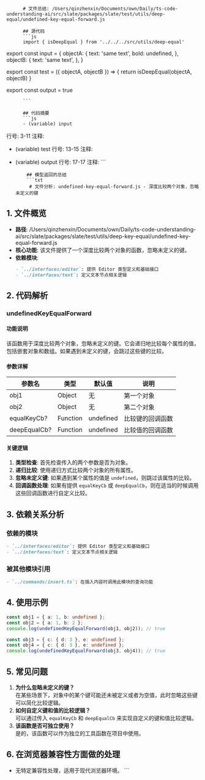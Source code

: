 
          # 文件总结: /Users/qinzhenxin/Documents/own/Daily/ts-code-understanding-ai/src/slate/packages/slate/test/utils/deep-equal/undefined-key-equal-forward.js

          ## 源代码
          ```js
          import { isDeepEqual } from '../../../src/utils/deep-equal'

export const input = {
  objectA: {
    text: 'same text',
    bold: undefined,
  },
  objectB: {
    text: 'same text',
  },
}

export const test = ({ objectA, objectB }) => {
  return isDeepEqual(objectA, objectB)
}

export const output = true

          ```

          ## 代码摘要
          ```js
          - (variable) input
  行号: 3-11
  注释: 

- (variable) test
  行号: 13-15
  注释: 

- (variable) output
  行号: 17-17
  注释: 
          ```

          ## 模型返回的总结
          ```txt
           # 文件分析: undefined-key-equal-forward.js - 深度比较两个对象，忽略未定义的键

## 1. 文件概览
- **路径**: /Users/qinzhenxin/Documents/own/Daily/ts-code-understanding-ai/src/slate/packages/slate/test/utils/deep-key-equal/undefined-key-equal-forward.js
- **核心功能**: 该文件提供了一个深度比较两个对象的函数，忽略未定义的键。
- **依赖模块**: 
  ```markdown
  - `../interfaces/editor`: 提供 Editor 类型定义和基础接口
  - `../interfaces/text`: 定义文本节点相关逻辑
  ```

## 2. 代码解析
### undefinedKeyEqualForward
#### 功能说明
该函数用于深度比较两个对象，忽略未定义的键。它会递归地比较每个属性的值，包括嵌套对象和数组。如果遇到未定义的键，会跳过这些键的比较。

#### 参数详解
| 参数名 | 类型 | 默认值 | 说明 |
|--------|------|--------|------|
| obj1 | Object | 无 | 第一个对象 |
| obj2 | Object | 无 | 第二个对象 |
| equalKeyCb? | Function | undefined | 比较键的回调函数 |
| deepEqualCb? | Function | undefined | 比较值的回调函数 |

#### 关键逻辑
1. **类型检查**: 首先检查传入的两个参数是否为对象。
2. **递归比较**: 使用递归方式比较两个对象的所有属性。
3. **忽略未定义键**: 如果遇到某个属性的值是 `undefined`，则跳过该属性的比较。
4. **回调函数处理**: 如果有提供 `equalKeyCb` 或 `deepEqualCb`，则在适当的时候调用这些回调函数进行自定义比较。

## 3. 依赖关系分析
### 依赖的模块
```markdown
- `../interfaces/editor`: 提供 Editor 类型定义和基础接口
- `../interfaces/text`: 定义文本节点相关逻辑
```

### 被其他模块引用
```markdown
- `../commands/insert.ts`: 在插入内容时调用此模块的查询功能
```

## 4. 使用示例
```typescript
const obj1 = { a: 1, b: undefined };
const obj2 = { a: 1, b: 2 };
console.log(undefinedKeyEqualForward(obj1, obj2)); // true

const obj3 = { c: { d: 3 }, e: undefined };
const obj4 = { c: { d: 3 }, e: undefined };
console.log(undefinedKeyEqualForward(obj3, obj4)); // true
```

## 5. 常见问题
1. **为什么忽略未定义的键？**  
   在某些场景下，对象中的某个键可能还未被定义或者为空值，此时忽略这些键可以简化比较逻辑。
2. **如何自定义键和值的比较逻辑？**  
   可以通过传入 `equalKeyCb` 和 `deepEqualCb` 来实现自定义的键和值比较逻辑。
3. **该函数是否可独立使用？**  
   是的，该函数可以作为独立的工具函数在项目中使用。

## 6. 在浏览器兼容性方面做的处理
- 无特定兼容性处理，适用于现代浏览器环境。
          ```
        